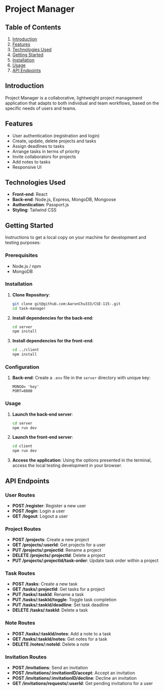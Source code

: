 # Project Manager

## Table of Contents
1. [Introduction](#introduction)
2. [Features](#features)
3. [Technologies Used](#technologies-used)
4. [Getting Started](#getting-started)
5. [Installation](#installation)
6. [Usage](#usage)
7. [API Endpoints](#api-endpoints)

## Introduction
Project Manager is a collaborative, lightweight project management application that
adapts to both individual and team workflows, based on the specific needs of users and teams.


## Features
- User authentication (registration and login)
- Create, update, delete projects and tasks
- Assign deadlines to tasks
- Arrange tasks in terms of priority
- Invite collaborators for projects
- Add notes to tasks
- Responsive UI


## Technologies Used
- **Front-end**: React
- **Back-end**: Node.js, Express, MongoDB, Mongoose
- **Authentication**: Passport.js
- **Styling**: Tailwind CSS

## Getting Started
Instructions to get a local copy on your machine for development and testing purposes:

### Prerequisites
- Node.js / npm
- MongoDB

### Installation
1. **Clone Repository**:
    ```sh
    git clone git@github.com:AaronChu333/CSE-115-.git
    cd task-manager
    ```

2. **Install dependencies for the back-end**:
    ```sh
    cd server
    npm install
    ```

3. **Install dependencies for the front-end**:
    ```sh
    cd ../client
    npm install
    ```

### Configuration
1. **Back-end**: Create a `.env` file in the `server` directory with unique key:
    ```
    MONGO= 'key'
    PORT=8080
    ```

### Usage
1. **Launch the back-end server**:
    ```sh
    cd server
    npm run dev
    ```

2. **Launch the front-end server**:
    ```sh
    cd client
    npm run dev
    ```

3. **Access the application**:
    Using the options presented in the terminal, access the local testing development in your browser.

## API Endpoints
### User Routes
- **POST /register**: Register a new user
- **POST /login**: Login a user
- **GET /logout**: Logout a user

### Project Routes
- **POST /projects**: Create a new project
- **GET /projects/:userId**: Get projects for a user
- **PUT /projects/:projectId**: Rename a project
- **DELETE /projects/:projectId**: Delete a project
- **PUT /projects/:projectId/task-order**: Update task order within a project

### Task Routes
- **POST /tasks**: Create a new task
- **GET /tasks/:projectId**: Get tasks for a project
- **PUT /tasks/:taskId**: Rename a task
- **PUT /tasks/:taskId/toggle**: Toggle task completion
- **PUT /tasks/:taskId/deadline**: Set task deadline
- **DELETE /tasks/:taskId**: Delete a task

### Note Routes
- **POST /tasks/:taskId/notes**: Add a note to a task
- **GET /tasks/:taskId/notes**: Get notes for a task
- **DELETE /notes/:noteId**: Delete a note

### Invitation Routes
- **POST /invitations**: Send an invitation
- **POST /invitations/:invitationID/accept**: Accept an invitation
- **POST /invitations/:invitationID/decline**: Decline an invitation
- **GET /invitations/requests/:userId**: Get pending invitations for a user
